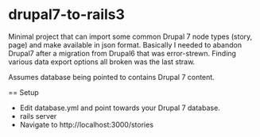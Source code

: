 drupal7-to-rails3
=================

Minimal project that can import some common Drupal 7 node types (story, page) and make available in json format. Basically I needed to abandon Drupal7 after a migration from Drupal6 that was error-strewn. Finding various data export options all broken was the last straw.

Assumes database being pointed to contains Drupal 7 content.

== Setup

  * Edit database.yml and point towards your Drupal 7 database.
  * rails server
  * Navigate to http://localhost:3000/stories 